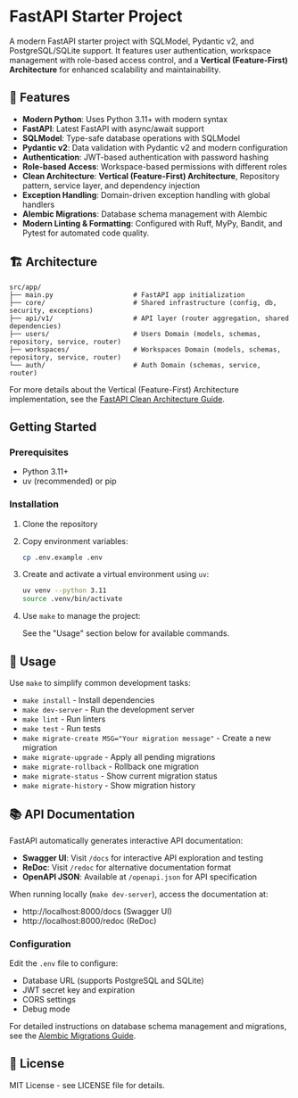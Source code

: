 # FastAPI Starter Project

A modern FastAPI starter project with SQLModel, Pydantic v2, and PostgreSQL/SQLite support. It features user authentication, workspace management with role-based access control, and a **Vertical (Feature-First) Architecture** for enhanced scalability and maintainability.

## 🚀 Features

- **Modern Python**: Uses Python 3.11+ with modern syntax
- **FastAPI**: Latest FastAPI with async/await support
- **SQLModel**: Type-safe database operations with SQLModel
- **Pydantic v2**: Data validation with Pydantic v2 and modern configuration
- **Authentication**: JWT-based authentication with password hashing
- **Role-based Access**: Workspace-based permissions with different roles
- **Clean Architecture**: **Vertical (Feature-First) Architecture**, Repository pattern, service layer, and dependency injection
- **Exception Handling**: Domain-driven exception handling with global handlers
- **Alembic Migrations**: Database schema management with Alembic
- **Modern Linting & Formatting**: Configured with Ruff, MyPy, Bandit, and Pytest for automated code quality.

## 🏗️ Architecture

```
src/app/
├── main.py                    # FastAPI app initialization
├── core/                      # Shared infrastructure (config, db, security, exceptions)
├── api/v1/                    # API layer (router aggregation, shared dependencies)
├── users/                     # Users Domain (models, schemas, repository, service, router)
├── workspaces/                # Workspaces Domain (models, schemas, repository, service, router)
└── auth/                      # Auth Domain (schemas, service, router)
```

For more details about the Vertical (Feature-First) Architecture implementation, see the [FastAPI Clean Architecture Guide](docs/FASTAPI_ARCHITECTURE_GUIDE.md).

##  Getting Started

### Prerequisites

- Python 3.11+
- uv (recommended) or pip

### Installation

1. Clone the repository
2. Copy environment variables:
   ```bash
   cp .env.example .env
   ```

3. Create and activate a virtual environment using `uv`:
   ```bash
   uv venv --python 3.11
   source .venv/bin/activate
   ```

4. Use `make` to manage the project:

   See the "Usage" section below for available commands.

## 🚀 Usage

Use `make` to simplify common development tasks:

* `make install` - Install dependencies
* `make dev-server` - Run the development server
* `make lint` - Run linters
* `make test` - Run tests
* `make migrate-create MSG="Your migration message"` - Create a new migration
* `make migrate-upgrade` - Apply all pending migrations
* `make migrate-rollback` - Rollback one migration
* `make migrate-status` - Show current migration status
* `make migrate-history` - Show migration history

## 📚 API Documentation

FastAPI automatically generates interactive API documentation:

* **Swagger UI**: Visit `/docs` for interactive API exploration and testing
* **ReDoc**: Visit `/redoc` for alternative documentation format
* **OpenAPI JSON**: Available at `/openapi.json` for API specification

When running locally (`make dev-server`), access the documentation at:
- http://localhost:8000/docs (Swagger UI)
- http://localhost:8000/redoc (ReDoc)

### Configuration

Edit the `.env` file to configure:
- Database URL (supports PostgreSQL and SQLite)
- JWT secret key and expiration
- CORS settings
- Debug mode

For detailed instructions on database schema management and migrations, see the [Alembic Migrations Guide](docs/ALEMBIC_MIGRATIONS_GUIDE.md).

## 📝 License

MIT License - see LICENSE file for details.
